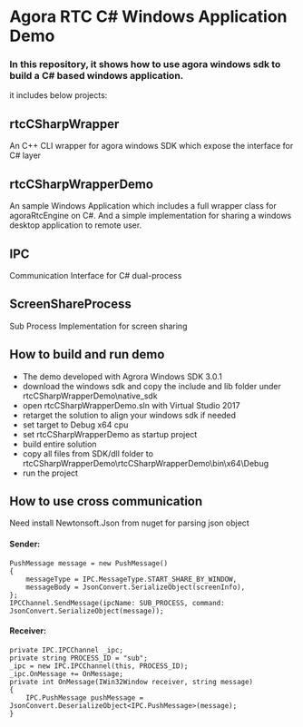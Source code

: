 # Agora RTC C# Windows Application Demo
### In this repository, it shows how to use agora windows sdk to build a C# based windows application.

it includes below projects:

## rtcCSharpWrapper
  An C++ CLI wrapper for agora windows SDK which expose the interface for C# layer
## rtcCSharpWrapperDemo
  An sample Windows Application which includes a full wrapper class for agoraRtcEngine on C#. And a simple implementation for sharing a windows desktop application to remote user.
## IPC
  Communication Interface for C# dual-process
## ScreenShareProcess
  Sub Process Implementation for screen sharing
  
## How to build and run demo
- The demo developed with Agrora Windows SDK 3.0.1
- download the windows sdk and copy the include and lib folder under rtcCSharpWrapperDemo\native_sdk
- open rtcCSharpWrapperDemo.sln with Virtual Studio 2017
- retarget the solution to align your windows sdk if needed
- set target to Debug x64 cpu
- set rtcCSharpWrapperDemo as startup project
- build entire solution
- copy all files from SDK/dll folder to rtcCSharpWrapperDemo\rtcCSharpWrapperDemo\bin\x64\Debug
- run the project

## How to use cross communication
Need install Newtonsoft.Json from nuget for parsing json object
#### Sender:
```
PushMessage message = new PushMessage()
{
	messageType = IPC.MessageType.START_SHARE_BY_WINDOW,
	messageBody = JsonConvert.SerializeObject(screenInfo),
};
IPCChannel.SendMessage(ipcName: SUB_PROCESS, command: JsonConvert.SerializeObject(message));
```
#### Receiver:
```
private IPC.IPCChannel _ipc;
private string PROCESS_ID = "sub";
_ipc = new IPC.IPCChannel(this, PROCESS_ID);
_ipc.OnMessage += OnMessage;
private int OnMessage(IWin32Window receiver, string message)
{
	IPC.PushMessage pushMessage = JsonConvert.DeserializeObject<IPC.PushMessage>(message);
}
```
